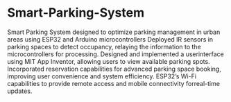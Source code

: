 # Smart-Parking-System
Smart Parking System designed to optimize parking management in urban areas using ESP32 and Arduino microcontrollers
Deployed IR sensors in parking spaces to detect occupancy,
relaying the information to the microcontrollers for processing.
Designed and implemented a userinterface using MIT App
Inventor, allowing users to view available parking spots.
Incorporated reservation capabilities for advanced parking space
booking, improving user convenience and system efficiency.
ESP32’s Wi-Fi capabilities to provide remote access and mobile
connectivity forreal-time updates.

